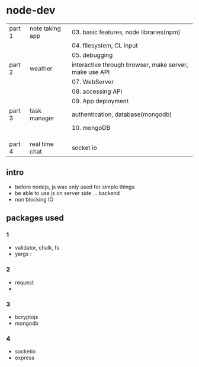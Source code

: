 # node-dev

|        |                 |                                                        |
| ------ | --------------- | ------------------------------------------------------ |
| part 1 | note taking app | 03. basic features, node libraries(npm)                |
|        |                 | 04. filesystem, CL input                               |
|        |                 | 05. debugging                                          |
| part 2 | weather         | interactive through browser, make server, make use API |
|        |                 | 07. WebServer                                          |
|        |                 | 08. accessing API                                      |
|        |                 | 09. App deployment                                     |
| part 3 | task manager    | authentication, database(mongodb)                      |
|        |                 | 10. mongoDB                                            |
|        |                 |                                                        |
|        |                 |                                                        |
|        |                 |                                                        |
| part 4 | real time chat  | socket io                                              |

## intro

- before nodejs, js was only used for simple things
- be able to use js on server side ... backend
- non blocking IO

## packages used

### 1
- validator, chalk, fs
- yargs :


### 2
- request
- 


### 3
- bcryptojs
- mongodb
  

### 4
- socketio
- express